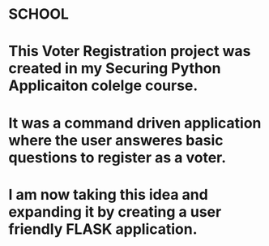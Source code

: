 # SCHOOL
# This Voter Registration project was created in my Securing Python Applicaiton colelge course. 
# It was a command driven application where the user answeres basic questions to register as a voter.
# I am now taking this idea and expanding it by creating a user friendly FLASK application.

